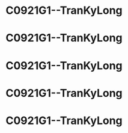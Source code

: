 # C0921G1--TranKyLong
# C0921G1--TranKyLong
# C0921G1--TranKyLong
# C0921G1--TranKyLong
# C0921G1--TranKyLong

